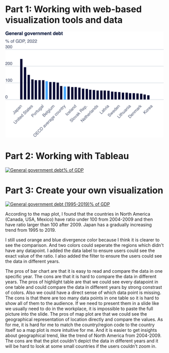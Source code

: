 # Part 1: Working with web-based visualization tools and data
![government-debt-bar-chart](government-debt/government-debt.png)


# Part 2: Working with Tableau

<div class="tableauPlaceholder" id="viz1730689770739" style="position: relative;">
    <noscript>
        <a href="#">
            <img alt="General government debt% of GDP" src="https://public.tableau.com/static/images/go/government-debt/government-debt/1_rss.png" style="border: none;" />
        </a>
    </noscript>
    <object class="tableauViz" style="display: none;">
        <param name="host_url" value="https%3A%2F%2Fpublic.tableau.com%2F" />
        <param name="embed_code_version" value="3" />
        <param name="site_root" value="" />
        <param name="name" value="government-debt/government-debt" />
        <param name="tabs" value="no" />
        <param name="toolbar" value="yes" />
        <param name="static_image" value="https://public.tableau.com/static/images/go/government-debt/government-debt/1.png" />
        <param name="animate_transition" value="yes" />
        <param name="display_static_image" value="yes" />
        <param name="display_spinner" value="yes" />
        <param name="display_overlay" value="yes" />
        <param name="display_count" value="yes" />
        <param name="language" value="en-US" />
    </object>
</div>

<script type="text/javascript">
    var divElement = document.getElementById("viz1730689770739");
    var vizElement = divElement.getElementsByTagName("object")[0];
    vizElement.style.width = "100%";
    vizElement.style.height = (divElement.offsetWidth * 0.75) + "px";
    var scriptElement = document.createElement("script");
    scriptElement.src = "https://public.tableau.com/javascripts/api/viz_v1.js";
    vizElement.parentNode.insertBefore(scriptElement, vizElement);
</script>


# Part 3: Create your own visualization

<div class="tableauPlaceholder" id="viz1730697715200" style="position: relative;">
    <noscript>
        <a href="#">
            <img alt="General government debt (1995-2019)% of GDP" src="https://public.tableau.com/static/images/9X/9X7QSC6Q2/1_rss.png" style="border: none;" />
        </a>
    </noscript>
    <object class="tableauViz" style="display: none;">
        <param name="host_url" value="https%3A%2F%2Fpublic.tableau.com%2F" />
        <param name="embed_code_version" value="3" />
        <param name="path" value="shared/9X7QSC6Q2" />
        <param name="toolbar" value="yes" />
        <param name="static_image" value="https://public.tableau.com/static/images/9X/9X7QSC6Q2/1.png" />
        <param name="animate_transition" value="yes" />
        <param name="display_static_image" value="yes" />
        <param name="display_spinner" value="yes" />
        <param name="display_overlay" value="yes" />
        <param name="display_count" value="yes" />
        <param name="language" value="en-US" />
        <param name="filter" value="publish=yes" />
    </object>
</div>

<script type="text/javascript">
    var divElement = document.getElementById("viz1730697715200");
    var vizElement = divElement.getElementsByTagName("object")[0];
    vizElement.style.width = "100%";
    vizElement.style.height = (divElement.offsetWidth * 0.75) + "px";
    var scriptElement = document.createElement("script");
    scriptElement.src = "https://public.tableau.com/javascripts/api/viz_v1.js";
    vizElement.parentNode.insertBefore(scriptElement, vizElement);
</script>

According to the map plot, I found that the countries in North America (Canada, USA, Mexico) have ratio under 100 from 2004-2009 and then have ratio larger than 100 after 2009. Japan has a gradually increasing trend from 1995 to 2019.

I still used orange and blue divergence color because I think it is clearer to see the comparison. And two colors could seperate the regions which didn't have any datapoint. I added the data label to ensure users could see the exact value of the ratio. I also added the filter to ensure the users could see the data in different years.

The pros of bar chart are that it is easy to read and compare the data in one specific year. The cons are that it is hard to compare the data in different years.
The pros of highlight table are that we could see every datapoint in one table and could compare the data in different years by strong constrast of colors. Also we could have a direct sense of which data point is missing. The cons is that there are too many data points in one table so it is hard to show all of them to the audience. If we need to present them in a slide like we usually need to do in the workplace, it is impossible to paste the full picture into the slide.
The pros of map plot are that we could see the geographical representation of location directly and compare the values. As for me, it is hard for me to match the country/region code to the country itself so a map plot is more intuitive for me. And it is easier to get insights about geographical trend, like the trend of North America from 2004-2009. The cons are that the plot couldn't depict the data in different years and it will be hard to look at some small countries if the users couldn't zoom in.
